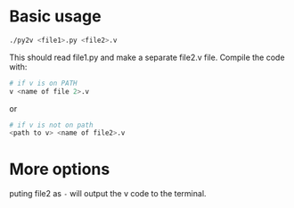 # Basic usage
```bash
./py2v <file1>.py <file2>.v
```
This should read file1.py and make a separate file2.v file. Compile the code with:  
```bash
# if v is on PATH
v <name of file 2>.v
```
or  
```bash
# if v is not on path
<path to v> <name of file2>.v
```
  
  
# More options
puting file2 as ```-``` will output the v code to the terminal.
  
  
